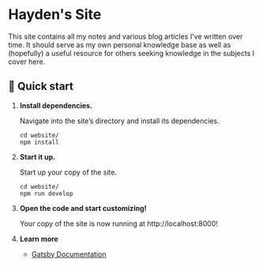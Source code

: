 # Hayden's Site

This site contains all my notes and various blog articles I've written over
time. It should serve as my own personal knowledge base as well as (hopefully)
a useful resource for others seeking knowledge in the subjects I cover here.

## 🚀 Quick start

1.  **Install dependencies.**

    Navigate into the site’s directory and install its dependencies.

    ```shell
    cd website/
    npm install
    ```

2.  **Start it up.**

    Start up your copy of the site.

    ```shell
    cd website/
    npm run develop
    ```

3.  **Open the code and start customizing!**

    Your copy of the site is now running at http://localhost:8000!

4.  **Learn more**

    - [Gatsby Documentation](https://www.gatsbyjs.com/docs/)
